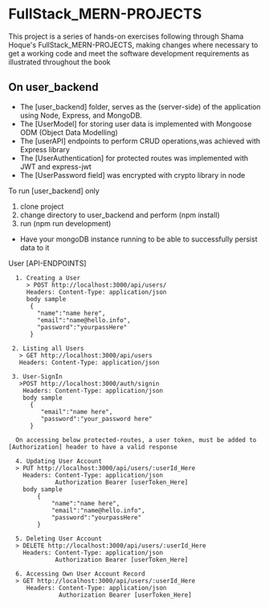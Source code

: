 # FullStack_MERN-PROJECTS
This project is a series of hands-on exercises following through Shama Hoque's FullStack_MERN-PROJECTS, making changes where necessary to get a working
code and meet the software development requirements as illustrated throughout the book

## On user_backend
  - The [user_backend] folder, serves as the (server-side) of the application using Node, Express, and MongoDB.
  - The [UserModel] for storing user data is implemented with Mongoose ODM (Object Data Modelling)
  - The [userAPI] endpoints to perform CRUD operations,was achieved with Express library
  - The [UserAuthentication] for protected routes was implemented with JWT and express-jwt
  - The [UserPassword field] was encrypted with crypto library in node
  
To run [user_backend] only
  1. clone project
  2. change directory to user_backend and perform (npm install)
  3. run (npm run development)
  - Have your mongoDB instance running to be able to successfully persist data to it
  
  User [API-ENDPOINTS]
  
      1. Creating a User
         > POST http://localhost:3000/api/users/
         Headers: Content-Type: application/json
         body sample
          { 
            "name":"name here",
            "email":"name@hello.info",
            "password":"yourpassHere"
          }   
       
     2. Listing all Users
       > GET http://localhost:3000/api/users
       Headers: Content-Type: application/json
       
     3. User-SignIn
       >POST http://localhost:3000/auth/signin
        Headers: Content-Type: application/json
        body sample
          { 
             "email":"name here",
             "password":"your_password here"
          }
      
      On accessing below protected-routes, a user token, must be added to [Authorization] header to have a valid response
      
      4. Updating User Account
      > PUT http://localhost:3000/api/users/:userId_Here
        Headers: Content-Type: application/json
                 Authorization Bearer [userToken_Here]
        body sample
            { 
                "name":"name here",
                "email":"name@hello.info",
                "password":"yourpassHere"
            }
      
      5. Deleting User Account
      > DELETE http://localhost:3000/api/users/:userId_Here
        Headers: Content-Type: application/json
                 Authorization Bearer [userToken_Here]
                 
      6. Accessing Own User Account Record
      > GET http://localhost:3000/api/users/:userId_Here
         Headers: Content-Type: application/json
                  Authorization Bearer [userToken_Here]
      
